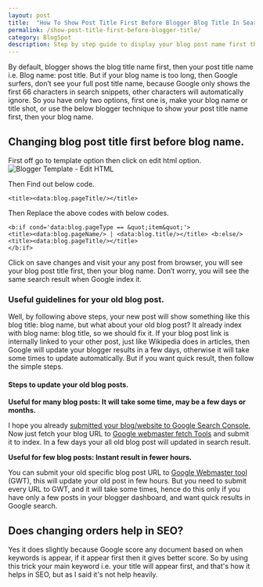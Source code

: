```yaml
---
layout: post
title:  "How To Show Post Title First Before Blogger Blog Title In Search Results?"
permalink: /show-post-title-first-before-blogger-title/
category: BlogSpot
description: Step by step guide to display your blog post name first then your blogger blog name into search results.
---
```

By default, blogger shows the blog title name first, then your post title name i.e. Blog name: post title. But if your blog name is too long, then Google surfers, don’t see your full post title name, because Google only shows the first 66 characters in search snippets, other characters will automatically ignore. So you have only two options, first one is, make your blog name or title shot, or use the below blogger technique to show your post title name first, then your blog name.

## Changing blog post title first before blog name. ##

First off go to template option then click on edit html option.<img class="img-responsive" alt="Blogger Template - Edit HTML" src="https://cdn.goyllo.com/blogspot/blogger-template-edit-html.png" title="Blogger Template - Edit HTML" />

Then Find out below code.

    <title><data:blog.pageTitle/></title>

Then Replace the above codes with below codes.

    <b:if cond='data:blog.pageType == &quot;item&quot;'>
    <title><data:blog.pageName/> | <data:blog.title/></title> <b:else/>
    <title><data:blog.pageTitle/></title>
    </b:if>

Click on save changes and visit your any post from browser, you will see your blog post title first, then your blog name. Don’t worry, you will see the same search result when Google index it.

### Useful guidelines for your old blog post. ###
Well, by following above steps, your new post will show something like this blog title: blog name, but what about your old blog post? It already index with blog name: blog title, so we should fix it. If your blog post link is internally linked to your other post, just like Wikipedia does in articles, then Google will update your blogger results in a few days, otherwise it will take some times to update automatically. But if you want quick result, then follow the simple steps.

#### Steps to update your old blog posts. ####

**Useful for many blog posts: It will take some time, may be a few days or months.**

I hope you already [submitted your blog/website to Google Search Console](/add-website-to-google-search-console/), Now just fetch your blog URL to <a href="https://www.google.com/webmasters/tools/googlebot-fetch" rel="nofollow" target="_blank">Google webmaster fetch Tools</a> and submit it to index. In a few days your all old blog post will updated in search result.

**Useful for few blog posts: Instant result in fewer hours.**

You can submit your old specific blog post URL to <a href="https://www.google.com/webmasters/tools/submit-url" rel="nofollow" target="_blank">Google Webmaster tool</a> (GWT), this will update your old post in few hours. But you need to submit every URL to GWT, and it will take some times, hence do this only if you have only a few posts in your blogger dashboard, and want quick results in Google search.

## Does changing orders help in SEO? ##

Yes it does slightly because Google score any document based on when keywords is  appear, if it appear first then it gives better score. So by using this trick your main keyword i.e. your title will appear first, and that's how it helps in SEO, but as I said it's not help heavily. 